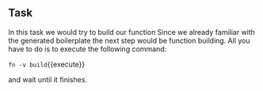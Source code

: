 ## Task

In this task we would try to build our function
Since we already familiar with the generated boilerplate the next step would be function building.
All you have to do is to execute the following command:

`fn -v build`{{execute}}

and wait until it finishes.
